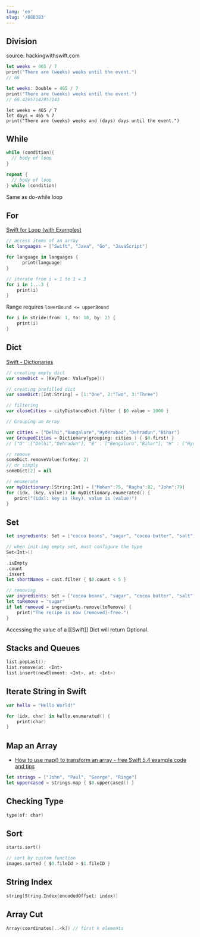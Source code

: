 ```yaml
---
lang: 'en'
slug: '/B8B3B3'
---
```


## Division

source: hackingwithswift.com

```swift
let weeks = 465 / 7
print("There are (weeks) weeks until the event.")
// 66
```

```swift
let weeks: Double = 465 / 7
print("There are (weeks) weeks until the event.")
// 66.42857142857143
```

```
let weeks = 465 / 7
let days = 465 % 7
print("There are (weeks) weeks and (days) days until the event.")
```

## While

```swift
while (condition){
  // body of loop
}
```

```swift
repeat {
  // body of loop
} while (condition)
```

Same as do-while loop

## For

[Swift for Loop (with Examples)](https://www.programiz.com/swift-programming/for-in-loop)

```swift
// access items of an array
let languages = ["Swift", "Java", "Go", "JavaScript"]

for language in languages {
      print(language)
}
```

```swift
// iterate from i = 1 to 1 = 3
for i in 1...3 {
    print(i)
}
```

Range requires `lowerBound <= upperBound`

```swift
for i in stride(from: 1, to: 10, by: 2) {
    print(i)
}
```

## Dict

[Swift - Dictionaries](https://www.tutorialspoint.com/swift/swift_dictionaries.htm)

```swift
// creating empty dict
var someDict = [KeyType: ValueType]()

// creating prefilled dict
var someDict:[Int:String] = [1:"One", 2:"Two", 3:"Three"]

// filtering
var closeCities = cityDistanceDict.filter { $0.value < 1000 }

// Grouping an Array

var cities = ["Delhi","Bangalore","Hyderabad","Dehradun","Bihar"]
var GroupedCities = Dictionary(grouping: cities ) { $0.first! }
// ["D" :["Delhi","Dehradun"], "B" : ["Bengaluru","Bihar"], "H" : ["Hyderabad"]]

// remove
someDict.removeValue(forKey: 2)
// or simply
someDict[2] = nil

// enumerate
var myDictionary:[String:Int] = ["Mohan":75, "Raghu":82, "John":79]
for (idx, (key, value)) in myDictionary.enumerated() {
   print("(idx): key is (key), value is (value)")
}
```

## Set

```swift
let ingredients: Set = ["cocoa beans", "sugar", "cocoa butter", "salt"]if ingredients.contains("sugar") { print("No thanks, too sweet.")}

// when init-ing empty set, must configure the type
Set<Int>()

.isEmpty
.count
.insert
let shortNames = cast.filter { $0.count < 5 }

// removing
var ingredients: Set = ["cocoa beans", "sugar", "cocoa butter", "salt"]
let toRemove = "sugar"
if let removed = ingredients.remove(toRemove) {
    print("The recipe is now (removed)-free.")
}
```

Accessing the value of a [[Swift]] Dict will return Optional.

## Stacks and Queues

```swift
list.popLast();
list.remove(at: <Int>
list.insert(newElement: <Int>, at: <Int>)
```

## Iterate String in Swift

```swift
var hello = "Hello World!"

for (idx, char) in hello.enumerated() {
    print(char)
}
```

## Map an Array

- [How to use map() to transform an array - free Swift 5.4 example code and tips](https://www.hackingwithswift.com/example-code/language/how-to-use-map-to-transform-an-array)

```swift
let strings = ["John", "Paul", "George", "Ringo"]
let uppercased = strings.map { $0.uppercased() }
```

## Checking Type

```swift
type(of: char)
```

## Sort

```swift
starts.sort()

// sort by custom function
images.sorted { $0.fileId > $1.fileID }
```

## String Index

```swift
string[String.Index(encodedOffset: index)]
```

## Array Cut

```swift
Array(coordinates[..<k]) // first k elements
```
